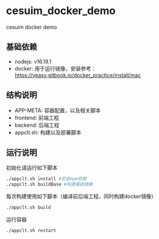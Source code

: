 # cesuim_docker_demo
cesuim docker demo

## 基础依赖

- nodejs: v16.19.1
- docker: 用于运行镜像，安装参考：<https://yeasy.gitbook.io/docker_practice/install/mac>

## 结构说明

- APP-META: 容器配置，以及相关脚本
- frontend: 前端工程
- backend: 后端工程
- appclt.sh: 构建以及部署脚本

## 运行说明

初始化请运行如下脚本

```sh
./appclt.sh install #安装npm依赖
./appclt.sh buildBase #构建基础镜像
```

每次构建使用如下脚本（编译前后端工程，同时构建docker镜像）

```sh
./appclt.sh build
```

运行容器

```sh
./appclt.sh restart
```

